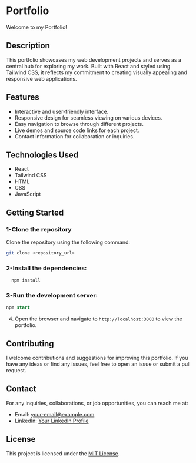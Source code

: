 # Portfolio

Welcome to my Portfolio!

## Description

This portfolio showcases my web development projects and serves as a central hub for exploring my work. Built with React and styled using Tailwind CSS, it reflects my commitment to creating visually appealing and responsive web applications.

## Features

- Interactive and user-friendly interface.
- Responsive design for seamless viewing on various devices.
- Easy navigation to browse through different projects.
- Live demos and source code links for each project.
- Contact information for collaboration or inquiries.

## Technologies Used

- React
- Tailwind CSS
- HTML
- CSS
- JavaScript

## Getting Started

### 1-Clone the repository

Clone the repository using the following command:

```bash
git clone <repository_url>

```

###  2-Install the dependencies:

```bash
  npm install

```

### 3-Run the development server:

```sql
npm start
```

4. Open the browser and navigate to `http://localhost:3000` to view the portfolio.

## Contributing

I welcome contributions and suggestions for improving this portfolio. If you have any ideas or find any issues, feel free to open an issue or submit a pull request.

## Contact

For any inquiries, collaborations, or job opportunities, you can reach me at:

- Email: [your-email@example.com](mailto:your-email@example.com)
- LinkedIn: [Your LinkedIn Profile](https://www.linkedin.com/in/your-profile)

## License

This project is licensed under the [MIT License](LICENSE).

